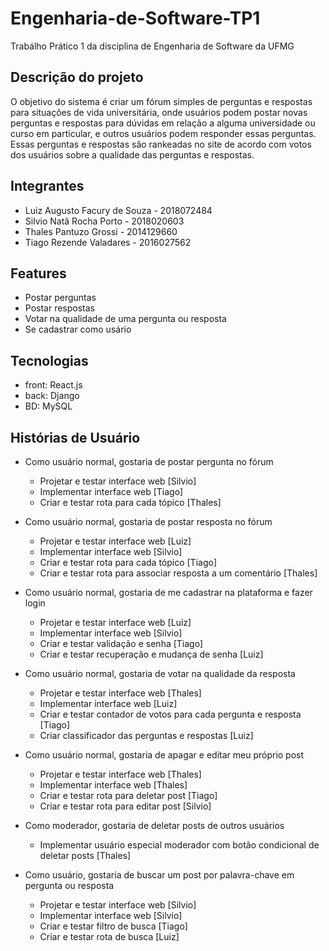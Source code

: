 # Engenharia-de-Software-TP1
Trabálho Prático 1 da disciplina de Engenharia de Software da UFMG

## Descrição do projeto

O objetivo do sistema é criar um fórum simples de perguntas e respostas para situações de vida universitária, onde usuários podem postar novas perguntas e respostas para dúvidas em relação a alguma universidade ou curso em particular, e outros usuários podem responder essas perguntas. Essas perguntas e respostas são rankeadas no site de acordo com votos dos usuários sobre a qualidade das perguntas e respostas.

## Integrantes
 - Luiz Augusto Facury de Souza - 2018072484
 - Silvio Natã Rocha Porto - 2018020603
 - Thales Pantuzo Grossi - 2014129660
 - Tiago Rezende Valadares - 2016027562

## Features
 - Postar perguntas
 - Postar respostas
 - Votar na qualidade de uma pergunta ou resposta
 - Se cadastrar como usário

## Tecnologias
 - front: React.js
 - back: Django
 - BD: MySQL

## Histórias de Usuário
 - Como usuário normal, gostaria de postar pergunta no fórum
 
   - Projetar e testar interface web [Silvio]
   - Implementar interface web [Tiago]
   - Criar e testar rota para cada tópico [Thales]
   
 - Como usuário normal, gostaria de postar resposta no fórum
 
   - Projetar e testar interface web [Luiz]
   - Implementar interface web [Silvio]
   - Criar e testar rota para cada tópico [Tiago]
   - Criar e testar rota para associar resposta a um comentário [Thales]
   
 - Como usuário normal, gostaria de me cadastrar na plataforma e fazer login
 
   - Projetar e testar interface web [Luiz]
   - Implementar interface web [Silvio]
   - Criar e testar validação e senha [Tiago]
   - Criar e testar recuperação e mudança de senha [Luiz]
   
 - Como usuário normal, gostaria de votar na qualidade da resposta
 
   - Projetar e testar interface web [Thales]
   - Implementar interface web [Luiz]
   - Criar e testar contador de votos para cada pergunta e resposta [Tiago]
   - Criar classificador das perguntas e respostas [Luiz]
   
 - Como usuário normal, gostaria de apagar e editar meu próprio post
 
   - Projetar e testar interface web [Thales]
   - Implementar interface web [Thales]
   - Criar e testar rota para deletar post [Tiago]
   - Criar e testar rota para editar post [Silvio]
   
 - Como moderador, gostaria de deletar posts de outros usuários
 
   - Implementar usuário especial moderador com botão condicional de deletar posts [Thales]
   
 - Como usuário, gostaria de buscar um post por palavra-chave em pergunta ou resposta 
   - Projetar e testar interface web [Silvio]
   - Implementar interface web [Silvio]
   - Criar e testar filtro de busca [Tiago]
   - Criar e testar rota de busca [Luiz]
